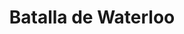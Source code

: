 ﻿---
title: "Batalla de Waterloo"
permalink: periodes_430.html
layout: periode
dataInici: 1815-06-18
sidebar: periodes
pares:
  - 429:
    title: "Cien Días"
    dataInici: "(1815-03-20)"
    dataFi: "(1815-06-28)"

fills:
jocsPrincipals:
  - title: "La Battaglia di Waterloo"
    bggId: 34396
    dataInici: 
    dataFi: 

  - title: "Napoleon's Last Battles"
    bggId: 4230
    dataInici: 
    dataFi: 

  - title: "Napoleon: The Waterloo Campaign, 1815"
    bggId: 1662
    dataInici: 
    dataFi: 

  - title: "Napoleon's Last Gamble"
    bggId: 174298
    dataInici: 
    dataFi: 

  - title: "W1815"
    bggId: 175360
    dataInici: 
    dataFi: 

  - title: "The Battles of Waterloo"
    bggId: 8954
    dataInici: 
    dataFi: 

  - title: "Napoleon at Waterloo"
    bggId: 3573
    dataInici: 
    dataFi: 

  - title: "Wellington's Victory: Battle of Waterloo Game – June 18th, 1815"
    bggId: 4974
    dataInici: 
    dataFi: 

  - title: "La Bataille de Mont Saint Jean"
    bggId: 5508
    dataInici: 
    dataFi: 

  - title: "Waterloo 1815: Fallen Eagles"
    bggId: 163172
    dataInici: 
    dataFi: 

  - title: "The Last Days of the Grande Armee"
    bggId: 3035
    dataInici: 
    dataFi: 

  - title: "L'Armée du Nord"
    bggId: 9476
    dataInici: 
    dataFi: 

  - title: "Wellington's Victory: The Battle of Waterloo, 18 June 1815 (second edition)"
    bggId: 181291
    dataInici: 
    dataFi: 

  - title: "Waterloo: Napoleon's Last Battle"
    bggId: 4425
    dataInici: 
    dataFi: 

  - title: "Waterloo 1815: Napoleon's Last Battle"
    bggId: 197377
    dataInici: 
    dataFi: 

  - title: "Waterloo: Enemy Mistakes"
    bggId: 174529
    dataInici: 
    dataFi: 

  - title: "Waterloo"
    bggId: 5296
    dataInici: 
    dataFi: 

  - title: "The Thin Red Line"
    bggId: 4294
    dataInici: 
    dataFi: 

  - title: "Hougoumont"
    bggId: 4234
    dataInici: 
    dataFi: 

  - title: "1815: The Waterloo Campaign"
    bggId: 8742
    dataInici: 
    dataFi: 

  - title: "Eagles: Waterloo"
    bggId: 4667
    dataInici: 
    dataFi: 

  - title: "Victory at Waterloo"
    bggId: 7228
    dataInici: 
    dataFi: 

  - title: "Waterloo"
    bggId: 6124
    dataInici: 
    dataFi: 

  - title: "Waterloo 1815"
    bggId: 32327
    dataInici: 
    dataFi: 

  - title: "Waterloo"
    bggId: 36887
    dataInici: 
    dataFi: 

  - title: "Waterloo 20"
    bggId: 34334
    dataInici: 
    dataFi: 

  - title: "Waterloo: The Fate of France"
    bggId: 21040
    dataInici: 
    dataFi: 

  - title: "Waterloo 200"
    bggId: 169366
    dataInici: 
    dataFi: 

jocsEscenaris:
jocsEpoca:
  - title: "Fading Glory"
    bggId: 96749
    escenari: "Waterloo"

  - title: "Les Quatre-Bras & Waterloo 1815: The Empire's Final Blows"
    bggId: 175464
    escenari: "Waterloo"
    dataInici: 
    dataFi: 

jocsEpocaEscenaris:
---
